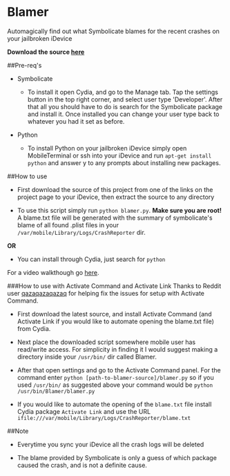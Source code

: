 Blamer
======

Automagically find out what Symbolicate blames for the recent crashes on your jailbroken iDevice

**Download the source [here](https://github.com/walshie4/Blamer/archive/master.zip)**

##Pre-req's
* Symbolicate
    * To install it open Cydia, and go to the Manage tab. Tap the settings button in the top right corner,
    and select user type 'Developer'. After that all you should have to do is search for the Symbolicate package
    and install it. Once installed you can change your user type back to whatever you had it set as before.

* Python
    * To install Python on your jailbroken iDevice simply open MobileTerminal or ssh into your iDevice and run
    `apt-get install python` and answer y to any prompts about installing new packages.

##How to use
* First download the source of this project from one of the links on the project page to your iDevice, then extract the source to
any directory

* To use this script simply run `python blamer.py`. **Make sure you are root!** A blame.txt file will be generated with
the summary of symbolicate's blame of all found .plist files in your `/var/mobile/Library/Logs/CrashReporter` dir.

**OR**

* You can install through Cydia, just search for `python`

For a video walkthough go [here](http://youtu.be/IoeE5im7Lfo).

###How to use with Activate Command and Activate Link
Thanks to Reddit user [qazaqazaqazaq](http://www.reddit.com/user/qazaqazaqazaq) for helping fix the issues for setup with
Activate Command.

* First download the latest source, and install Activate Command (and Activate Link if you would
like to automate opening the blame.txt file) from Cydia.

* Next place the downloaded script somewhere mobile user has read/write access. For simplicity in finding it I would
suggest making a directory inside your `/usr/bin/` dir called Blamer.

* After that open settings and go to the Activate Command panel. For the command enter 
`python [path-to-blamer-source]/blamer.py` so if you used `/usr/bin/` as suggested above your command would be
`python /usr/bin/Blamer/blamer.py`

* If you would like to automate the opening of the `blame.txt` file install Cydia package `Activate Link` and use the URL
`ifile:///var/mobile/Library/Logs/CrashReporter/blame.txt`

##Note
* Everytime you sync your iDevice all the crash logs will be deleted

* The blame provided by Symbolicate is only a guess of which package caused the crash, and is not a definite
cause.
